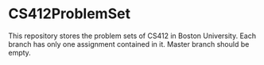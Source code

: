 # CS412ProblemSet
This repository stores the problem sets of CS412 in Boston University.
Each branch has only one assignment contained in it. 
Master branch should be empty.
